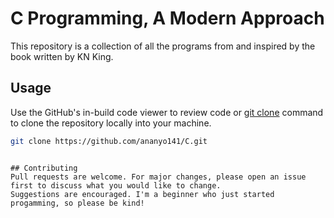 # C Programming, A Modern Approach

This repository is a collection of all the programs from and inspired by the book written by KN King.

## Usage

Use the GitHub's in-build code viewer to review code or [git clone](https://github.com/ananyo141/C.git) command to clone the repository locally into your machine.

```bash
git clone https://github.com/ananyo141/C.git
```

```

## Contributing
Pull requests are welcome. For major changes, please open an issue first to discuss what you would like to change.
Suggestions are encouraged. I'm a beginner who just started progamming, so please be kind!
